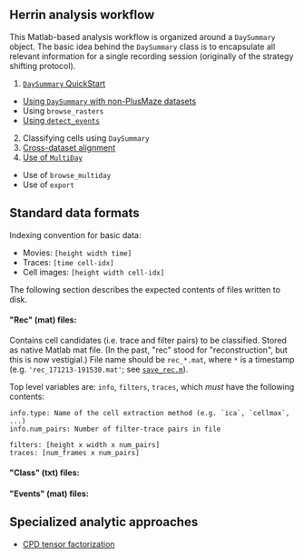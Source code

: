 ## Herrin analysis workflow

This Matlab-based analysis workflow is organized around a `DaySummary` object. The basic idea behind the `DaySummary` class is to encapsulate all relevant information for a single recording session (originally of the strategy shifting protocol).

1. [`DaySummary` QuickStart](ds_quickstart.md)
  * [Using `DaySummary` with non-PlusMaze datasets](ds_nonplusmaze.md)
  * Using `browse_rasters`
  * [Using `detect_events`](eventdetect.md)
2. Classifying cells using `DaySummary`
3. [Cross-dataset alignment](alignment.md)
4. [Use of `MultiDay`](multiday.md)
  * Use of `browse_multiday`
  * Use of `export`

## Standard data formats

Indexing convention for basic data:
- Movies: `[height width time]`
- Traces: `[time cell-idx]`
- Cell images: `[height width cell-idx]`

The following section describes the expected contents of files written to disk.

#### "Rec" (mat) files:

Contains cell candidates (i.e. trace and filter pairs) to be classified. Stored as native Matlab mat file. (In the past, "rec" stood for "reconstruction", but this is now vestigial.) File name should be `rec_*.mat`, where `*` is a timestamp (e.g. `'rec_171213-191530.mat'`; see [`save_rec.m`](../ds/save_rec.m)).

Top level variables are: `info`, `filters`, `traces`, which _must_ have the following contents:
```
info.type: Name of the cell extraction method (e.g. `ica`, `cellmax`, ...)
info.num_pairs: Number of filter-trace pairs in file

filters: [height x width x num_pairs]
traces: [num_frames x num_pairs]
```

#### "Class" (txt) files:

#### "Events" (mat) files:

## Specialized analytic approaches

- [CPD tensor factorization](tensor.md)
